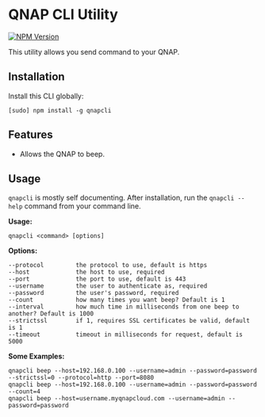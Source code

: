 # QNAP CLI Utility
[![NPM Version](https://img.shields.io/npm/v/qnapcli.svg)](https://www.npmjs.com/package/qnapcli)

This utility allows you send command to your QNAP.

## Installation

Install this CLI globally:

```
[sudo] npm install -g qnapcli
```

## Features

 - Allows the QNAP to beep.

## Usage

`qnapcli` is mostly self documenting. After installation, run the `qnapcli --help` command from your command line.

   **Usage:**
   
    qnapcli <command> [options]

   **Options:**

    --protocol         the protocol to use, default is https
    --host             the host to use, required
    --port             the port to use, default is 443
    --username         the user to authenticate as, required
    --password         the user's password, required
    --count            how many times you want beep? Default is 1
    --interval         how much time in milliseconds from one beep to another? Default is 1000
    --strictssl        if 1, requires SSL certificates be valid, default is 1
    --timeout          timeout in milliseconds for request, default is 5000
    
   **Some Examples:**

    qnapcli beep --host=192.168.0.100 --username=admin --password=password --strictssl=0 --protocol=http --port=8080
    qnapcli beep --host=192.168.0.100 --username=admin --password=password --count=4
    qnapcli beep --host=username.myqnapcloud.com --username=admin --password=password
